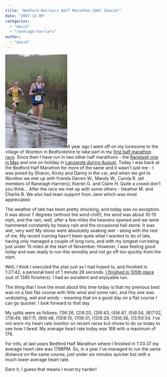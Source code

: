 ```yaml
---
title: "Bedford Harriers Half Marathon 2007 (David)"
date: "2007-12-09"
categories: 
  - "david"
  - "ranelagh-harriers"
author:
  - "david"
---
```


![20071209-bedford_half_david.jpg](/images/2007/20071209-bedford_half_david.jpg)A year ago I went off on my lonesome to the village of Wootton in Bedfordshire to take part in my [first half marathon race](/?p=12). Since then I have run in two other half marathons - the [Ranelagh one in May](/?p=87) and one on holiday in [Lanzarote during August](/?p=165). Today I was back at the Bedford Half Marathon for more of the same and it wasn't just me - I was joined by Sharon, Kirsty and Danny in the car, and when we got to Wootton we met up with friends Darren W., Mandy W., Carola R. (all members of Ranelagh Harriers), Kieren G. and Claire H. Quite a crowd don't you think... After the race we met up with some others - Heather M. and Charlie B. We also had team support from Jane which was most appreciated.

The weather of late has been pretty shocking, and today was no exception. It was about 7 degrees (without the wind chill!), the wind was about 10-15 mph, and the rain, well, after a few miles the heavens opened and we were hammered constantly by heavy rain and the occasional hail stone. It was wet, very wet! My shoes were absolutely soaking wet - along with the rest of me. My recent training hasn't been quite what I wanted to do of late, having only managed a couple of long runs, and with my longest run being just under 15 miles at the start of November. However, I was feeling good today and was ready to run this sensibly and not go off too quickly from the start.

Well, I think I executed the plan just as I had hoped to, and finished in 1:27:42, a personal best of 1 minute 26 seconds. [I finished in 105th place](http://www.bedfordharriers.co.uk/gt_barford_half.htm) (out of 1385 finishers). I had an excellent and enjoyable run.

The thing that I love the most about this time today is that my previous best was on a fast flat course with little wind and some rain, and this one was undulating, wet and windy - meaning that on a good day on a flat course I can go quicker. I look forward to that day.

My splits were as follows: (1)6:26, (2)6:20, (3)6:43, (4)6:47, (5)6:54, (6)7:02, (7)6:49, (8)7:11, (9)6:48, (10)6:15, (11)6:31, (12)6:29, (13)6:36, (13.1)0:54. I've not worn my heart rate monitor on recent races but chose to do so today to see how I fared. My average heart rate today was 168 with a maximum of 176.

For info, at last years Bedford Half Marathon where I finished in 1:33:37 my average heart rate was 178BPM. So, in a year I've managed to run the same distance on the same course, just under six minutes quicker but with a much lower average heart rate.

Darn it, I guess that means I must try harder!
